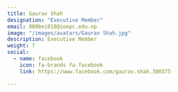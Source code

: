 ```yaml
---
title: Gaurav Shah
designation: "Executive Member"
email: 080bei018@ioepc.edu.np
image: "/images/avatars/Gaurav Shah.jpg"
description: Executive Member
weight: 7
social:
  - name: facebook
    icon: fa-brands fa-facebook
    link: https://www.facebook.com/gaurav.shah.300375

---
```


